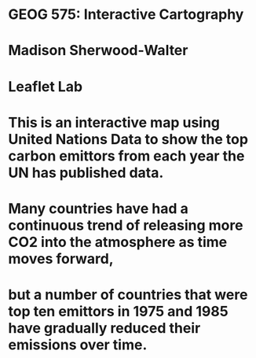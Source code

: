 # GEOG 575: Interactive Cartography
# Madison Sherwood-Walter
# Leaflet Lab
# This is an interactive map using United Nations Data to show the top carbon emittors from each year the UN has published data.
# Many countries have had a continuous trend of releasing more CO2 into the atmosphere as time moves forward, 
# but a number of countries that were top ten emittors in 1975 and 1985 have gradually reduced their emissions over time.
 
